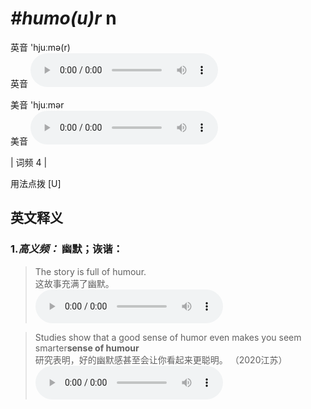 # ***\#humo(u)r*** n
英音 'hjuːmə(r)  
英音
<audio src="./media/humor-B.aac" controls="controls"></audio>

美音 'hjuːmər  
美音
<audio src="./media/humour.aac" controls="controls"></audio>



| 词频 4 |  

用法点拨  [U]

英文释义
---
### 1.*高义频：* **幽默；诙谐：**  

 > The story is full of humour.  
 > 这故事充满了幽默。    
<audio src="./media/humour-1.aac" controls="controls"></audio>

 > Studies show that a good sense of humor even makes you seem smarter**sense of humour**  
 > 研究表明，好的幽默感甚至会让你看起来更聪明。  （2020江苏）  
<audio src="./media/Studies show that a good sense of humor even makes you seem smarter2_AAC.aac" controls="controls"></audio>


